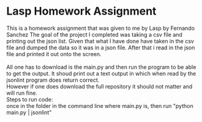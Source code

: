 # Lasp Homework Assignment
This is a homework assignment that was given to me by Lasp by Fernando Sanchez 
The goal of the project I completed was taking a csv file and printing out the json list. 
Given that what I have done have taken in the csv file and dumped the data so it was in a json file. After that i read in the json file and printed it out onto the screen. <br> <br>
All one has to download is the main.py and then run the program to be able to get the output. It shoud print out a text output in which when read by the jsonlint program does return correct. <br>
However if one does download the full repository it should not matter and will run fine. <br>
Steps to run code: <br>
once in the folder in the command line where main.py is, then run "python main.py | jsonlint" 

